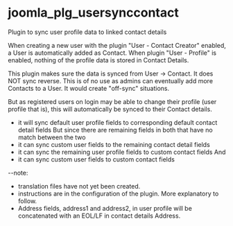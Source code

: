 # joomla_plg_usersynccontact
Plugin to sync user profile data to linked contact details

When creating a new user with the plugin "User - Contact Creator" enabled, a User is automatically added as Contact.
When plugin "User - Profile" is enabled, nothing of the profile data is stored in Contact Details.

This plugin makes sure the data is synced from User -> Contact.
It does NOT sync reverse. This is of no use as admins can eventually add more Contacts to a User. It would create "off-sync" situations.

But as registered users on login may be able to change their profile (user profile that is), this will automatically be synced to their Contact details.


- it will sync default user profile fields to corresponding default contact detail fields
But since there are remaining fields in both that have no match between the two
- it can sync custom user fields to the remaining contact detail fields
- it can sync the remaining user profile fields to custom contact fields
And
- it can sync custom user fields to custom contact fields



--note: 
- translation files have not yet been created.
- instructions are in the configuration of the plugin. More explanatory to follow.
- Address fields, address1 and address2, in user profile will be concatenated with an EOL/LF in contact details Address.
